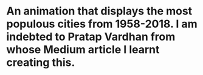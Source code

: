 # An animation that displays the most populous cities from 1958-2018. I am indebted to Pratap Vardhan from whose Medium article I learnt creating this.
